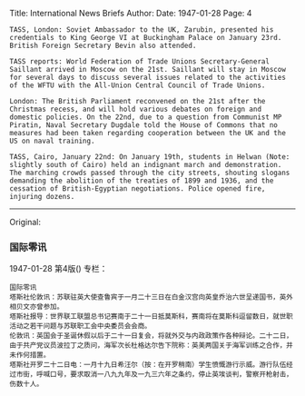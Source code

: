 Title: International News Briefs
Author:
Date: 1947-01-28
Page: 4

    TASS, London: Soviet Ambassador to the UK, Zarubin, presented his credentials to King George VI at Buckingham Palace on January 23rd. British Foreign Secretary Bevin also attended.

    TASS reports: World Federation of Trade Unions Secretary-General Saillant arrived in Moscow on the 21st. Saillant will stay in Moscow for several days to discuss several issues related to the activities of the WFTU with the All-Union Central Council of Trade Unions.

    London: The British Parliament reconvened on the 21st after the Christmas recess, and will hold various debates on foreign and domestic policies. On the 22nd, due to a question from Communist MP Piratin, Naval Secretary Dugdale told the House of Commons that no measures had been taken regarding cooperation between the UK and the US on naval training.

    TASS, Cairo, January 22nd: On January 19th, students in Helwan (Note: slightly south of Cairo) held an indignant march and demonstration. The marching crowds passed through the city streets, shouting slogans demanding the abolition of the treaties of 1899 and 1936, and the cessation of British-Egyptian negotiations. Police opened fire, injuring dozens.



<hr /> 

Original: 


### 国际零讯

1947-01-28
第4版()
专栏：

    国际零讯
    塔斯社伦敦讯：苏联驻英大使查鲁宾于一月二十三日在白金汉宫向英皇乔治六世呈递国书，英外相贝文亦曾参加。
    塔斯社报导：世界联工联盟总书记赛南于二十一日抵莫斯科，赛南将在莫斯科逗留数日，就世职活动之若干问题与苏联职工会中央委员会会商。
    伦敦讯：英国会于圣诞休假以后于二十一日复会，将就外交与内政政策作各种辩论。二十二日，由于共产党议员波拉丁之质问，海军次长杜格达尔告下院称：英美两国关于海军训练之合作，并未作何措置。
    塔斯社开罗二十二日电：一月十九日希汪尔（按：在开罗稍南）学生愤慨游行示威。游行队伍经过市街，呼喊口号，要求取消一八九九年及一九三六年之条约，停止英埃谈判，警察开枪射击，伤数十人。
